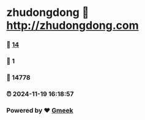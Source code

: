 # zhudongdong :link: http://zhudongdong.com 
### :page_facing_up: [14](http://zhudongdong.com/tag.html) 
### :speech_balloon: 1 
### :hibiscus: 14778 
### :alarm_clock: 2024-11-19 16:18:57 
### Powered by :heart: [Gmeek](https://github.com/Meekdai/Gmeek)
